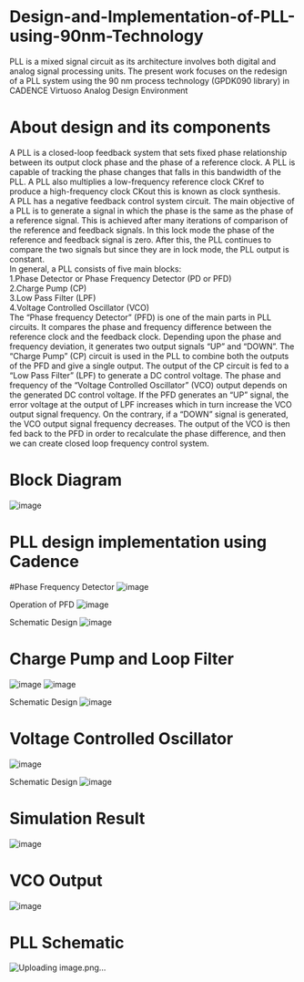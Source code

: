 # Design-and-Implementation-of-PLL-using-90nm-Technology
PLL is a mixed signal circuit as its architecture involves both digital and analog signal  processing units. The present work focuses on the redesign of a PLL system using the  90 nm process technology (GPDK090 library) in CADENCE Virtuoso Analog Design  Environment
# About design and its components
A PLL is a closed-loop feedback system that sets fixed phase relationship between its output clock 
phase and the phase of a reference clock. A PLL is capable of tracking the phase changes that falls in 
this bandwidth of the PLL. A PLL also multiplies a low-frequency reference clock CKref to produce a 
high-frequency clock CKout this is known as clock synthesis.  
A PLL has a negative feedback control system circuit. The main objective of a PLL is to generate 
a signal in which the phase is the same as the phase of a reference signal. This is achieved after many 
iterations of comparison of the reference and feedback signals. In this lock mode the phase of the 
reference and feedback signal is zero. After this, the PLL continues to compare the two signals but 
since they are in lock mode, the PLL output is constant.  
In general, a PLL consists of five main blocks:  
1.Phase Detector or Phase Frequency Detector (PD or PFD)  
2.Charge Pump (CP)   
3.Low Pass Filter (LPF)   
4.Voltage Controlled Oscillator (VCO)  
The “Phase frequency Detector” (PFD) is one of the main parts in PLL circuits. It compares the 
phase and frequency difference between the reference clock and the feedback clock. Depending upon 
the phase and frequency deviation, it generates two output signals “UP” and “DOWN”. The “Charge 
Pump” (CP) circuit is used in the PLL to combine both the outputs of the PFD and give a single output. 
The output of the CP circuit is fed to a “Low Pass Filter” (LPF) to generate a DC control voltage. The 
phase and frequency of the “Voltage Controlled Oscillator” (VCO) output depends on the generated DC control voltage. If the PFD generates an “UP” 
signal, the error voltage at the output of LPF increases which in turn increase the VCO output signal 
frequency. On the contrary, if a “DOWN” signal is generated, the VCO output signal frequency 
decreases. The output of the VCO is then fed back to the PFD in order to recalculate the phase 
difference, and then we can create closed loop frequency control system.    

# Block Diagram
![image](https://github.com/user-attachments/assets/b7105873-ee47-45d4-9986-954e0bcf849a)

# PLL design implementation using Cadence

#Phase Frequency Detector
![image](https://github.com/user-attachments/assets/103d863f-43ce-4775-9467-aea13a7e5eae)

Operation of PFD
![image](https://github.com/user-attachments/assets/1abbced6-cedd-4b02-b19c-e432e5b660dd)

Schematic Design
![image](https://github.com/user-attachments/assets/06c0e4af-49ef-45ac-8daf-e2f769fac37c)

# Charge Pump and Loop Filter
![image](https://github.com/user-attachments/assets/a00d498a-6a4c-497b-a3de-13fbf61fc12d)
![image](https://github.com/user-attachments/assets/76c03374-9fa8-43a9-8351-69b3be0d7b5c)

Schematic Design
![image](https://github.com/user-attachments/assets/7164799c-2b6a-4356-9523-93025a191a9d)

# Voltage Controlled Oscillator
![image](https://github.com/user-attachments/assets/24b032ea-89b0-42e5-9527-2d8b35ca08ce)

Schematic Design
![image](https://github.com/user-attachments/assets/fb3d19f3-d7bc-4be0-9f9a-44bfd1054bc4)

# Simulation Result
![image](https://github.com/user-attachments/assets/305a2be5-e6f7-4661-beb9-e69a235bb22f)

# VCO Output
![image](https://github.com/user-attachments/assets/0b61d8af-fb99-42f2-8fc8-cc38d1916459)

# PLL Schematic
![Uploading image.png…]()








